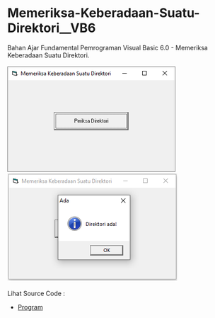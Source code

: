 # Memeriksa-Keberadaan-Suatu-Direktori__VB6
Bahan Ajar Fundamental Pemrograman Visual Basic 6.0 - Memeriksa Keberadaan Suatu Direktori.<br><br>
<img src="https://github.com/RizkyKhapidsyah/Memeriksa-Keberadaan-Suatu-Direktori__VB6/blob/master/result/001.PNG">
<img src="https://github.com/RizkyKhapidsyah/Memeriksa-Keberadaan-Suatu-Direktori__VB6/blob/master/result/002.PNG"><br><br>
Lihat Source Code : <br>
- <a href="https://github.com/RizkyKhapidsyah/Memeriksa-Keberadaan-Suatu-Direktori__VB6/blob/master/Form1.frm">Program</a>
